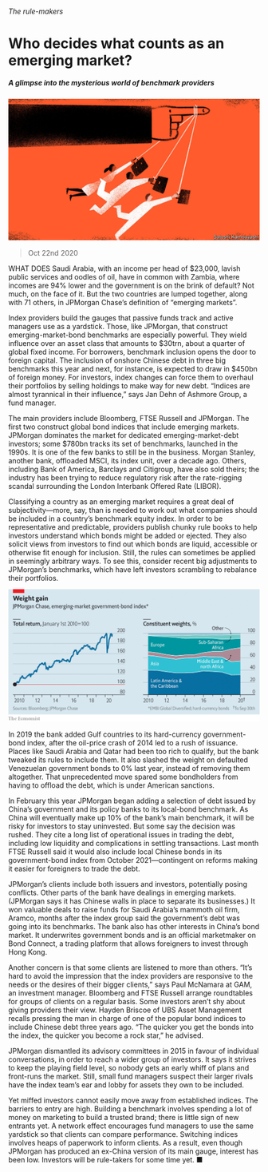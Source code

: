 ###### The rule-makers

# Who decides what counts as an emerging market? 

##### A glimpse into the mysterious world of benchmark providers 

![image](images/20201024_FND002_0.jpg) 

> Oct 22nd 2020 

WHAT DOES Saudi Arabia, with an income per head of $23,000, lavish public services and oodles of oil, have in common with Zambia, where incomes are 94% lower and the government is on the brink of default? Not much, on the face of it. But the two countries are lumped together, along with 71 others, in JPMorgan Chase’s definition of “emerging markets”.

Index providers build the gauges that passive funds track and active managers use as a yardstick. Those, like JPMorgan, that construct emerging-market-bond benchmarks are especially powerful. They wield influence over an asset class that amounts to $30trn, about a quarter of global fixed income. For borrowers, benchmark inclusion opens the door to foreign capital. The inclusion of onshore Chinese debt in three big benchmarks this year and next, for instance, is expected to draw in $450bn of foreign money. For investors, index changes can force them to overhaul their portfolios by selling holdings to make way for new debt. “Indices are almost tyrannical in their influence,” says Jan Dehn of Ashmore Group, a fund manager.


The main providers include Bloomberg, FTSE Russell and JPMorgan. The first two construct global bond indices that include emerging markets. JPMorgan dominates the market for dedicated emerging-market-debt investors; some $780bn tracks its set of benchmarks, launched in the 1990s. It is one of the few banks to still be in the business. Morgan Stanley, another bank, offloaded MSCI, its index unit, over a decade ago. Others, including Bank of America, Barclays and Citigroup, have also sold theirs; the industry has been trying to reduce regulatory risk after the rate-rigging scandal surrounding the London Interbank Offered Rate (LIBOR).

Classifying a country as an emerging market requires a great deal of subjectivity—more, say, than is needed to work out what companies should be included in a country’s benchmark equity index. In order to be representative and predictable, providers publish chunky rule books to help investors understand which bonds might be added or ejected. They also solicit views from investors to find out which bonds are liquid, accessible or otherwise fit enough for inclusion. Still, the rules can sometimes be applied in seemingly arbitrary ways. To see this, consider recent big adjustments to JPMorgan’s benchmarks, which have left investors scrambling to rebalance their portfolios.

![image](images/20201024_FNC207.png) 


In 2019 the bank added Gulf countries to its hard-currency government-bond index, after the oil-price crash of 2014 led to a rush of issuance. Places like Saudi Arabia and Qatar had been too rich to qualify, but the bank tweaked its rules to include them. It also slashed the weight on defaulted Venezuelan government bonds to 0% last year, instead of removing them altogether. That unprecedented move spared some bondholders from having to offload the debt, which is under American sanctions.

In February this year JPMorgan began adding a selection of debt issued by China’s government and its policy banks to its local-bond benchmark. As China will eventually make up 10% of the bank’s main benchmark, it will be risky for investors to stay uninvested. But some say the decision was rushed. They cite a long list of operational issues in trading the debt, including low liquidity and complications in settling transactions. Last month FTSE Russell said it would also include local Chinese bonds in its government-bond index from October 2021—contingent on reforms making it easier for foreigners to trade the debt.

JPMorgan’s clients include both issuers and investors, potentially posing conflicts. Other parts of the bank have dealings in emerging markets. (JPMorgan says it has Chinese walls in place to separate its businesses.) It won valuable deals to raise funds for Saudi Arabia’s mammoth oil firm, Aramco, months after the index group said the government’s debt was going into its benchmarks. The bank also has other interests in China’s bond market. It underwrites government bonds and is an official marketmaker on Bond Connect, a trading platform that allows foreigners to invest through Hong Kong.

Another concern is that some clients are listened to more than others. “It’s hard to avoid the impression that the index providers are responsive to the needs or the desires of their bigger clients,” says Paul McNamara at GAM, an investment manager. Bloomberg and FTSE Russell arrange roundtables for groups of clients on a regular basis. Some investors aren’t shy about giving providers their view. Hayden Briscoe of UBS Asset Management recalls pressing the man in charge of one of the popular bond indices to include Chinese debt three years ago. “The quicker you get the bonds into the index, the quicker you become a rock star,” he advised.

JPMorgan dismantled its advisory committees in 2015 in favour of individual conversations, in order to reach a wider group of investors. It says it strives to keep the playing field level, so nobody gets an early whiff of plans and front-runs the market. Still, small fund managers suspect their larger rivals have the index team’s ear and lobby for assets they own to be included.

Yet miffed investors cannot easily move away from established indices. The barriers to entry are high. Building a benchmark involves spending a lot of money on marketing to build a trusted brand; there is little sign of new entrants yet. A network effect encourages fund managers to use the same yardstick so that clients can compare performance. Switching indices involves heaps of paperwork to inform clients. As a result, even though JPMorgan has produced an ex-China version of its main gauge, interest has been low. Investors will be rule-takers for some time yet. ■

